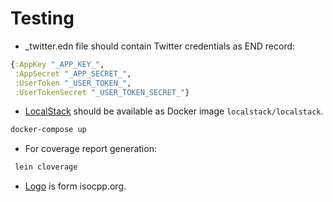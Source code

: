 
# Testing

* _twitter.edn file should contain Twitter credentials as END record:
```clojure
{:AppKey "_APP_KEY_",
 :AppSecret "_APP_SECRET_",
 :UserToken "_USER_TOKEN_",
 :UserTokenSecret "_USER_TOKEN_SECRET_"}
```

* [LocalStack](https://localstack.cloud/) should be available as Docker image `localstack/localstack`.
```bash
docker-compose up
```

* For coverage report generation:
```bash
 lein cloverage
 ```
 
 * [Logo](https://github.com/isocpp/logos) is form isocpp.org.
 